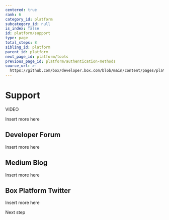 ```yaml
---
centered: true
rank: 6
category_id: platform
subcategory_id: null
is_index: false
id: platform/support
type: page
total_steps: 8
sibling_id: platform
parent_id: platform
next_page_id: platform/tools
previous_page_id: platform/authentication-methods
source_url: >-
  https://github.com/box/developer.box.com/blob/main/content/pages/platform/support.md
---
```

# Support

VIDEO

Insert more here

## Developer Forum

Insert more here

## Medium Blog

Insert more here

## Box Platform Twitter

Insert more here

<Next>

Next step

</Next>

[samples]: g://cli/scripts/